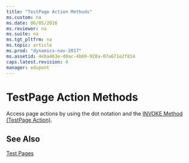 ```yaml
---
title: "TestPage Action Methods"
ms.custom: na
ms.date: 06/05/2016
ms.reviewer: na
ms.suite: na
ms.tgt_pltfrm: na
ms.topic: article
ms.prod: "dynamics-nav-2017"
ms.assetid: 4eba463e-d0ac-4b69-928a-07a671e2f814
caps.latest.revision: 4
manager: edupont
---
```

# TestPage Action Methods
Access page actions by using the dot notation and the [INVOKE Method \(TestPage Action\)](devenv-INVOKE-Method-TestPage-Action.md).  
  
## See Also  
 [Test Pages](Test-Pages.md)